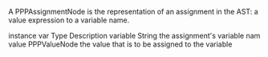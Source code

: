 A PPPAssignmentNode is the representation of an assignment in the AST: a value expression to a variable name.

instance var	Type			Description
variable			String 			the assignment's variable nam
value			PPPValueNode	the value that is to be assigned to the variable